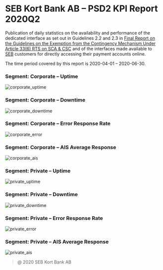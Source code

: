# SEB Kort Bank AB – PSD2 KPI Report 2020Q2

Publication of daily statistics on the availability and performance of the dedicated interface as set out in Guidelines 2.2 and 2.3 in [Final Report on the Guidelines on the Exemption from the Contingency Mechanism Under Article 33(6) RTS on SCA & CSC](https://eba.europa.eu/sites/default/documents/files/documents/10180/2250578/4e3b9449-ecf9-4756-8006-cbbe74db6d03/Final%20Report%20on%20Guidelines%20on%20the%20exemption%20to%20the%20fall%20back.pdf?retry=1) and of the interfaces made available to [SEB](https://sebgroup.com) customers for directly accessing their payment accounts online.

The time period covered by this report is 2020-04-01 – 2020-06-30.



### Segment: Corporate – Uptime
![corporate_uptime][corporate_uptime]
### Segment: Corporate – Downtime
![corporate_downtime][corporate_downtime]
### Segment: Corporate – Error Response Rate
![corporate_error][corporate_error]
### Segment: Corporate – AIS Average Response
![corporate_ais][corporate_ais]
### Segment: Private – Uptime
![private_uptime][private_uptime]
### Segment: Private – Downtime
![private_downtime][private_downtime]
### Segment: Private – Error Response Rate
![private_error][private_error]
### Segment: Private – AIS Average Response
![private_ais][private_ais]

[corporate_ais]: ./archive/2020Q2/SEB_CARD_corporate_ais.gif
[corporate_downtime]: ./archive/2020Q2/SEB_CARD_corporate_downtime.gif
[corporate_error]: ./archive/2020Q2/SEB_CARD_corporate_error.gif
[corporate_uptime]: ./archive/2020Q2/SEB_CARD_corporate_uptime.gif
[private_ais]: ./archive/2020Q2/SEB_CARD_private_ais.gif
[private_downtime]: ./archive/2020Q2/SEB_CARD_private_downtime.gif
[private_error]: ./archive/2020Q2/SEB_CARD_private_error.gif
[private_uptime]: ./archive/2020Q2/SEB_CARD_private_uptime.gif


> @ 2020 SEB Kort Bank AB
